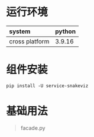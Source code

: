 # 运行环境

|system |python | 
|:------|:------|      
|cross platform |3.9.16|

# 组件安装

```shell
pip install -U service-snakeviz 
```

# 基础用法

> facade.py

```python

```
